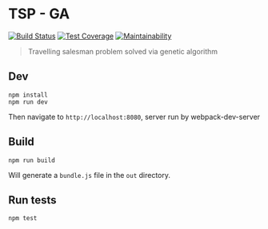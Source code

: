 # TSP - GA

[![Build Status](https://travis-ci.com/fzxt/tsp-ga.svg?token=TT9qSQ7v8Pwz8MWFLCnw&branch=master)](https://travis-ci.com/fzxt/tsp-ga)
[![Test Coverage](https://api.codeclimate.com/v1/badges/a78f95a994a6384e5d6f/test_coverage)](https://codeclimate.com/repos/5a85e6d589f16108470002ad/test_coverage)
[![Maintainability](https://api.codeclimate.com/v1/badges/a78f95a994a6384e5d6f/maintainability)](https://codeclimate.com/repos/5a85e6d589f16108470002ad/maintainability)

> Travelling salesman problem solved via genetic algorithm

## Dev
```
npm install
npm run dev
```

Then navigate to `http://localhost:8080`, server run by webpack-dev-server

## Build
`npm run build`

Will generate a `bundle.js` file in the `out` directory.

## Run tests
`npm test`